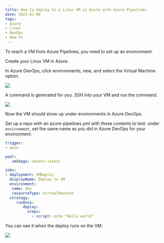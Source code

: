 ```yaml
---
title: How to deploy to a Linux VM in Azure with Azure Pipelines
date: 2023-01-08
tags:
- Azure
- Linux
- DevOps
- How-To
---
```

To reach a VM from Azure Pipelines, you need to set up an environment.

Create your Linux VM in Azure.

In Azure DevOps, click envirnoments, new, and select the Virtual Machine option.

![](/env1.png)

A command is generated for you. SSH into your VM and run the command.

![](/env2.png)

Now the VM should show up under environments in Azure DevOps.

Set up a repo with an azure-pipelines.yml with these contents to test. under `environment`, set the same name as you did in Azure DevOps for your environment.

```yaml
trigger: 
- main

pool: 
   vmImage: ubuntu-latest

jobs:
- deployment: VMDeploy
  displayName: Deploy to VM
  environment: 
   name: dev
   resourceType: VirtualMachine
  strategy:
     runOnce:
        deploy:   
          steps:
            - script: echo "Hello world"
```


You can see it when the deploy runs on the VM:

![](/env3.png)
